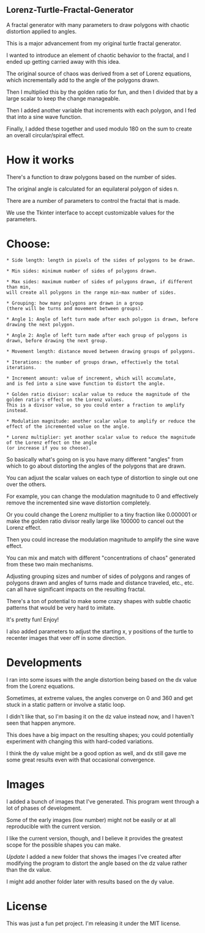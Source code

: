 ## Lorenz-Turtle-Fractal-Generator

A fractal generator with many parameters to draw polygons with chaotic distortion applied to angles. 

This is a major advancement from my original turtle fractal generator. 

I wanted to introduce an element of chaotic behavior to the fractal, and I ended up getting carried away with this idea.

The original source of chaos was derived from a set of Lorenz equations, which incrementally add to the angle of the polygons drawn.

Then I multiplied this by the golden ratio for fun, and then I divided that by a large scalar to keep the change manageable.

Then I added another variable that increments with each polygon, and I fed that into a sine wave function.

Finally, I added these together and used modulo 180 on the sum to create an overall circular/spiral effect. 

# How it works
There's a function to draw polygons based on the number of sides. 

The original angle is calculated for an equilateral polygon of sides n.

There are a number of parameters to control the fractal that is made.

We use the Tkinter interface to accept customizable values for the parameters.

# Choose: 
    * Side length: length in pixels of the sides of polygons to be drawn.
    
    * Min sides: minimum number of sides of polygons drawn.
    
    * Max sides: maximum number of sides of polygons drawn, if different than min, 
    will create all polygons in the range min-max number of sides.
    
    * Grouping: how many polygons are drawn in a group 
    (there will be turns and movement between groups).
    
    * Angle 1: Angle of left turn made after each polygon is drawn, before drawing the next polygon.
    
    * Angle 2: Angle of left turn made after each group of polygons is drawn, before drawing the next group.
    
    * Movement length: distance moved between drawing groups of polygons.
    
    * Iterations: the number of groups drawn, effectively the total iterations. 
    
    * Increment amount: value of increment, which will accumulate,
    and is fed into a sine wave function to distort the angle. 
    
    * Golden ratio divisor: scalar value to reduce the magnitude of the golden ratio's effect on the Lorenz values.
    This is a divisor value, so you could enter a fraction to amplify instead. 
    
    * Modulation magnitude: another scalar value to amplify or reduce the effect of the incremented value on the angle. 
    
    * Lorenz multiplier: yet another scalar value to reduce the magnitude of the Lorenz effect on the angle 
    (or increase if you so choose). 
    

So basically what's going on is you have many different "angles" from which to go about distorting the angles of the polygons that are drawn.

You can adjust the scalar values on each type of distortion to single out one over the others.

For example, you can change the modulation magnitude to 0 and effectively remove the incremented sine wave distortion completely.

Or you could change the Lorenz multiplier to a tiny fraction like 0.000001 or make the golden ratio divisor really large like 100000 to cancel out the Lorenz effect.

Then you could increase the modulation magnitude to amplify the sine wave effect.

You can mix and match with different "concentrations of chaos" generated from these two main mechanisms. 

Adjusting grouping sizes and number of sides of polygons and ranges of polygons drawn and angles of turns made and distance traveled, etc., etc. can all have significant impacts on the resulting fractal. 

There's a ton of potential to make some crazy shapes  with subtle chaotic patterns that would be very hard to imitate. 

It's pretty fun! Enjoy!

I also added parameters to adjust the starting x, y positions of the turtle to recenter images that veer off in some direction. 

# Developments
I ran into some issues with the angle distortion being based on the dx value from the Lorenz equations. 

Sometimes, at extreme values, the angles converge on 0 and 360 and get stuck in a static pattern or involve a static loop.

I didn't like that, so I'm basing it on the dz value instead now, and I haven't seen that happen anymore. 

This does have a big impact on the resulting shapes; you could potentially experiment with changing this with hard-coded variations.

I think the dy value might be a good option as well, and dx still gave me some great results even with that occasional convergence. 

# Images
I added a bunch of images that I've generated. This program went through a lot of phases of development.

Some of the early images (low number) might not be easily or at all reproducible with the current version.

I like the current version, though, and I believe it provides the greatest scope for the possible shapes you can make. 

*Update*
I added a new folder that shows the images I've created after modifying the program to distort the angle based on the dz value rather than the dx value.

I might add another folder later with results based on the dy value. 


# License
This was just a fun pet project. I'm releasing it under the MIT license. 

